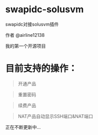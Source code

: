 # swapidc-solusvm
swapidc对接solusvm插件

作者 @airline12138

我的第一个开源项目


# 目前支持的操作：

>开通产品

>重置密码

>续费产品

>NAT产品自动显示SSH端口&NAT端口

正在不断更新中...
